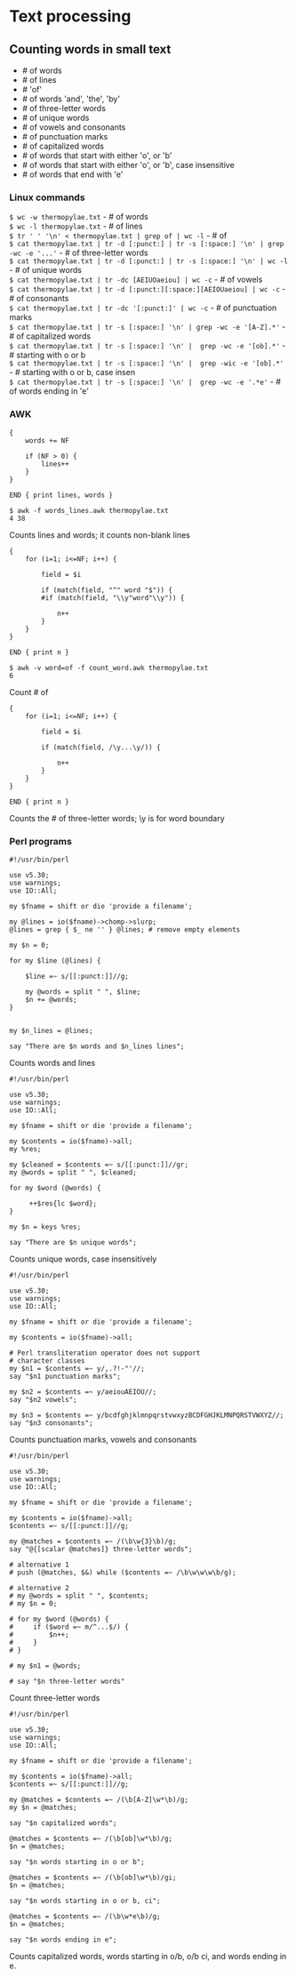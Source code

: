 # Text processing

## Counting words in small text

- \# of words 
- \# of lines
- \# 'of'
- \# of words 'and', 'the', 'by'
- \# of three-letter words
- \# of unique words
- \# of vowels and consonants
- \# of punctuation marks 
- \# of capitalized words
- \# of words that start with either 'o', or 'b'
- \# of words that start with either 'o', or 'b', case insensitive
- \# of words that end with 'e'

### Linux commands

`$ wc -w thermopylae.txt` - # of words  
`$ wc -l thermopylae.txt` - # of lines  
`$ tr ' ' '\n' < thermopylae.txt | grep of | wc -l` - # of  
`$ cat thermopylae.txt | tr -d [:punct:] | tr -s [:space:] '\n' | grep -wc -e '...'` - # of three-letter words  
`$ cat thermopylae.txt | tr -d [:punct:] | tr -s [:space:] '\n' | wc -l` - # of unique words  
`$ cat thermopylae.txt | tr -dc [AEIUOaeiou] | wc -c`  - # of vowels  
`$ cat thermopylae.txt | tr -d [:punct:][:space:][AEIOUaeiou] | wc -c` - # of consonants  
`$ cat thermopylae.txt | tr -dc '[:punct:]' | wc -c` - # of punctuation marks  
`$ cat thermopylae.txt | tr -s [:space:] '\n' | grep -wc -e '[A-Z].*'` - # of capitalized words  
`$ cat thermopylae.txt | tr -s [:space:] '\n' |  grep -wc -e '[ob].*'` - # starting with o or b  
`$ cat thermopylae.txt | tr -s [:space:] '\n' |  grep -wic -e '[ob].*'` - # starting with o or b, case insen  
`$ cat thermopylae.txt | tr -s [:space:] '\n' |  grep -wc -e '.*e'` - # of words ending in 'e'  

### AWK 

```
{
    words += NF

    if (NF > 0) {
        lines++
    }
}

END { print lines, words }

```

```
$ awk -f words_lines.awk thermopylae.txt 
4 38
```

Counts lines and words; it counts non-blank lines  

```
{
    for (i=1; i<=NF; i++) {

        field = $i

        if (match(field, "^" word "$")) {
        #if (match(field, "\\y"word"\\y")) {

            n++
        }
    }
}

END { print n }
```

```
$ awk -v word=of -f count_word.awk thermopylae.txt 
6
```
Count # of  

```
{
    for (i=1; i<=NF; i++) {

        field = $i

        if (match(field, /\y...\y/)) {

            n++
        }
    }
}

END { print n }
```

Counts the # of three-letter words; \y is for word boundary  


### Perl programs

```
#!/usr/bin/perl 

use v5.30;
use warnings;
use IO::All;

my $fname = shift or die 'provide a filename';

my @lines = io($fname)->chomp->slurp;
@lines = grep { $_ ne '' } @lines; # remove empty elements

my $n = 0;

for my $line (@lines) {

    $line =~ s/[[:punct:]]//g;

    my @words = split " ", $line;
    $n += @words;
}


my $n_lines = @lines;

say "There are $n words and $n_lines lines";
```

Counts words and lines

```
#!/usr/bin/perl 

use v5.30;
use warnings;
use IO::All;

my $fname = shift or die 'provide a filename';

my $contents = io($fname)->all;
my %res;

my $cleaned = $contents =~ s/[[:punct:]]//gr;
my @words = split " ", $cleaned;

for my $word (@words) {

     ++$res{lc $word};
}

my $n = keys %res;

say "There are $n unique words";
```

Counts unique words, case insensitively

```
#!/usr/bin/perl 

use v5.30;
use warnings;
use IO::All;

my $fname = shift or die 'provide a filename';

my $contents = io($fname)->all;

# Perl transliteration operator does not support 
# character classes
my $n1 = $contents =~ y/,.?!-"'//; 
say "$n1 punctuation marks";

my $n2 = $contents =~ y/aeiouAEIOU//;
say "$n2 vowels";

my $n3 = $contents =~ y/bcdfghjklmnpqrstvwxyzBCDFGHJKLMNPQRSTVWXYZ//;
say "$n3 consonants";
```

Counts punctuation marks, vowels and consonants

```
#!/usr/bin/perl 

use v5.30;
use warnings;
use IO::All;

my $fname = shift or die 'provide a filename';

my $contents = io($fname)->all;
$contents =~ s/[[:punct:]]//g;

my @matches = $contents =~ /(\b\w{3}\b)/g;
say "@{[scalar @matches]} three-letter words";

# alternative 1
# push (@matches, $&) while ($contents =~ /\b\w\w\w\b/g);

# alternative 2
# my @words = split " ", $contents;
# my $n = 0;

# for my $word (@words) {
#     if ($word =~ m/^...$/) {
#         $n++;
#     }
# }

# my $n1 = @words; 

# say "$n three-letter words"
```

Count three-letter words  

```
#!/usr/bin/perl 

use v5.30;
use warnings;
use IO::All;

my $fname = shift or die 'provide a filename';

my $contents = io($fname)->all;
$contents =~ s/[[:punct:]]//g;

my @matches = $contents =~ /(\b[A-Z]\w*\b)/g;
my $n = @matches;

say "$n capitalized words";

@matches = $contents =~ /(\b[ob]\w*\b)/g;
$n = @matches;

say "$n words starting in o or b";

@matches = $contents =~ /(\b[ob]\w*\b)/gi;
$n = @matches;

say "$n words starting in o or b, ci";

@matches = $contents =~ /(\b\w*e\b)/g;
$n = @matches;

say "$n words ending in e";
```

Counts capitalized words, words starting in o/b, o/b ci, and words ending in e.  


